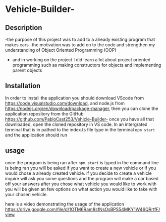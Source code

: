 # Vehicle-Builder-
## Description


-the purpose of this project was to add to a already existing program that makes cars
-the motivation was to add on to the code and strengthen my understanding of Object Oriented Programming (OOP)
- and in working on the project I did learn a lot about project oriented programming such as making constructors for objects and implementing parent objects


## Installation
In order to install the application you should download VScode from https://code.visualstudio.com/download, and node.js from https://nodejs.org/en/download/package-manager, then you can clone the application repository from the GitHub  https://github.com/PabloCast253/Vehicle-Builder-
once you have all that downloaded, open the cloned repository in VS code. In an intergrated terminal that is in pathed to the index.ts file type in the terminal `npm start` and the application should run


## usage
once the program is being ran after `npm start` is typed in the command line is being ran you will be asked if you want to create a new vehicle or if you would chose a already created vehicle. if you decide to create a vehicle inquire will ask you some questions and the program will make a car based off your answers after you chose what vehicle you would like to work with you will be given an few options on what action you would like to take with your chosen vehicle.


here is a video demonstrating the usage of the application https://drive.google.com/file/d/1OTM6Ram8sfNsOsBPS54MKY1W46QRrtfF/view
